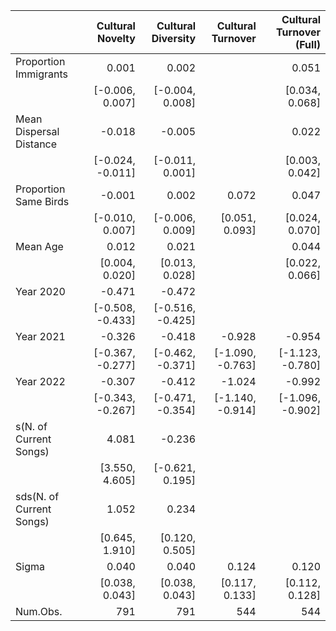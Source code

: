 
|                          | Cultural Novelty | Cultural Diversity | Cultural Turnover | Cultural Turnover (Full) | 
|:-------------------------|-----------------:|-------------------:|------------------:|-------------------------:|
| Proportion Immigrants    |       0.001      |        0.002       |                   |           0.051          | 
|                          |  [-0.006, 0.007] |   [-0.004, 0.008]  |                   |      [0.034, 0.068]      | 
| Mean Dispersal Distance  |      -0.018      |       -0.005       |                   |           0.022          | 
|                          | [-0.024, -0.011] |   [-0.011, 0.001]  |                   |      [0.003, 0.042]      | 
| Proportion Same Birds    |      -0.001      |        0.002       |       0.072       |           0.047          | 
|                          |  [-0.010, 0.007] |   [-0.006, 0.009]  |   [0.051, 0.093]  |      [0.024, 0.070]      | 
| Mean Age                 |       0.012      |        0.021       |                   |           0.044          | 
|                          |  [0.004, 0.020]  |   [0.013, 0.028]   |                   |      [0.022, 0.066]      | 
| Year 2020                |      -0.471      |       -0.472       |                   |                          | 
|                          | [-0.508, -0.433] |  [-0.516, -0.425]  |                   |                          | 
| Year 2021                |      -0.326      |       -0.418       |       -0.928      |          -0.954          | 
|                          | [-0.367, -0.277] |  [-0.462, -0.371]  |  [-1.090, -0.763] |     [-1.123, -0.780]     | 
| Year 2022                |      -0.307      |       -0.412       |       -1.024      |          -0.992          | 
|                          | [-0.343, -0.267] |  [-0.471, -0.354]  |  [-1.140, -0.914] |     [-1.096, -0.902]     | 
| s(N. of Current Songs)   |       4.081      |       -0.236       |                   |                          | 
|                          |  [3.550, 4.605]  |   [-0.621, 0.195]  |                   |                          | 
| sds(N. of Current Songs) |       1.052      |        0.234       |                   |                          | 
|                          |  [0.645, 1.910]  |   [0.120, 0.505]   |                   |                          | 
| Sigma                    |       0.040      |        0.040       |       0.124       |           0.120          | 
|                          |  [0.038, 0.043]  |   [0.038, 0.043]   |   [0.117, 0.133]  |      [0.112, 0.128]      | 
| Num.Obs.                 |        791       |         791        |        544        |            544           | 
